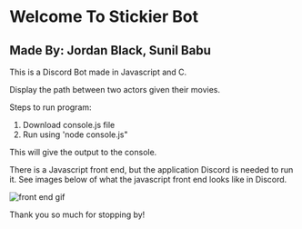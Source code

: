 # Welcome To Stickier Bot
## Made By: Jordan Black, Sunil Babu 

This is a Discord Bot made in Javascript and C. 

Display the path between two actors given their movies.

Steps to run program:

1. Download console.js file
2. Run using 'node console.js" 

This will give the output to the console. 

There is a Javascript front end, but the application Discord is needed to run it. 
See images below of what the javascript front end looks like in Discord.

![front end gif](https://docs.google.com/drawings/d/e/2PACX-1vRahjej-mw7BbDNw8EXFA2fEtFll6gRT5lkNte2AU_VT1rg8w4Dcjz8oL7NflI6ig-ouLfZP-e9_isX/pub?w=960&h=720)

Thank you so much for stopping by!
